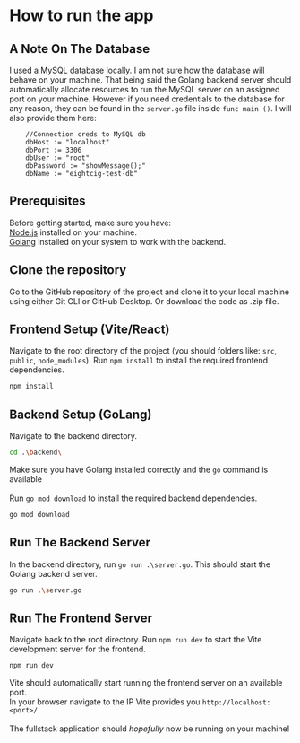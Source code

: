 # How to run the app

## A Note On The Database
I used a MySQL database locally. I am not sure how the database will behave on your machine. That being said the Golang backend server should automatically allocate resources to run the MySQL server on an assigned port on your machine. However if you need credentials to the database for any reason, they can be found in the `server.go` file inside `func main ()`. I will also provide them here: 
```code
    //Connection creds to MySQL db
    dbHost := "localhost"
    dbPort := 3306 
    dbUser := "root"
    dbPassword := "showMessage();"
    dbName := "eightcig-test-db"
```

## Prerequisites

Before getting started, make sure you have:
<br>
[Node.js](https://nodejs.org/) installed on your machine.
<br>
[Golang](https://go.dev/doc/install) installed on your system to work with the backend.

## Clone the repository
Go to the GitHub repository of the project and clone it to your local machine using either Git CLI or GitHub Desktop. Or download the code as .zip file.

## Frontend Setup (Vite/React)
Navigate to the root directory of the project (you should folders like: `src`, `public`, `node_modules`).
Run `npm install` to install the required frontend dependencies.

```bash
npm install

```

## Backend Setup (GoLang)
Navigate to the backend directory.

```bash
cd .\backend\
```

Make sure you have Golang installed correctly and the `go` command is available
<br>
<br>
Run `go mod download` to install the required backend dependencies.
```bash
go mod download
```

## Run The Backend Server

In the backend directory, run `go run .\server.go`. This should start the Golang backend server.
```bash
go run .\server.go
```

## Run The Frontend Server

Navigate back to the root directory. Run `npm run dev` to start the Vite development server for the frontend.
```bash
npm run dev
```
Vite should automatically start running the frontend server on an available port.
<br>
In your browser navigate to the IP Vite provides you `http://localhost:<port>/`
<br>
<br>
The fullstack application should <i>hopefully</i> now be running on your machine!
